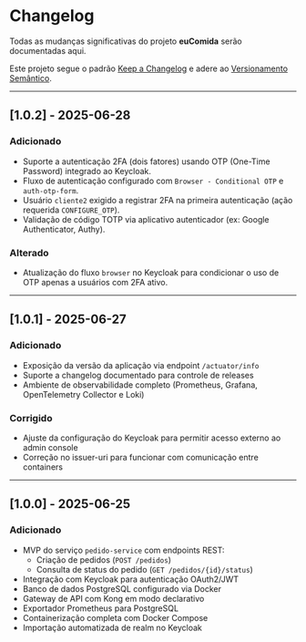 # Changelog

Todas as mudanças significativas do projeto **euComida** serão documentadas aqui.

Este projeto segue o padrão [Keep a Changelog](https://keepachangelog.com/pt-BR/1.0.0/)
e adere ao [Versionamento Semântico](https://semver.org/lang/pt-BR/).

---

## [1.0.2] - 2025-06-28
### Adicionado
- Suporte a autenticação 2FA (dois fatores) usando OTP (One-Time Password) integrado ao Keycloak.
- Fluxo de autenticação configurado com `Browser - Conditional OTP` e `auth-otp-form`.
- Usuário `cliente2` exigido a registrar 2FA na primeira autenticação (ação requerida `CONFIGURE_OTP`).
- Validação de código TOTP via aplicativo autenticador (ex: Google Authenticator, Authy).

### Alterado
- Atualização do fluxo `browser` no Keycloak para condicionar o uso de OTP apenas a usuários com 2FA ativo.


---

## [1.0.1] - 2025-06-27
### Adicionado
- Exposição da versão da aplicação via endpoint `/actuator/info`
- Suporte a changelog documentado para controle de releases
- Ambiente de observabilidade completo (Prometheus, Grafana, OpenTelemetry Collector e Loki)

### Corrigido
- Ajuste da configuração do Keycloak para permitir acesso externo ao admin console
- Correção no issuer-uri para funcionar com comunicação entre containers

---

## [1.0.0] - 2025-06-25
### Adicionado
- MVP do serviço `pedido-service` com endpoints REST:
    - Criação de pedidos (`POST /pedidos`)
    - Consulta de status do pedido (`GET /pedidos/{id}/status`)
- Integração com Keycloak para autenticação OAuth2/JWT
- Banco de dados PostgreSQL configurado via Docker
- Gateway de API com Kong em modo declarativo
- Exportador Prometheus para PostgreSQL
- Containerização completa com Docker Compose
- Importação automatizada de realm no Keycloak
